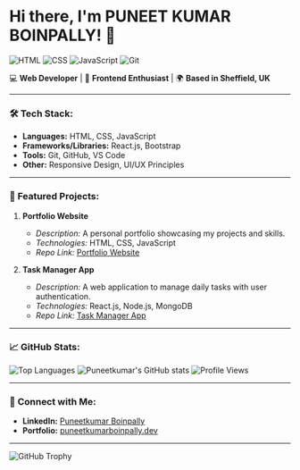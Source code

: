 # Hi there, I'm PUNEET KUMAR BOINPALLY! 👋
![HTML](https://img.shields.io/badge/Code-HTML-orange)
![CSS](https://img.shields.io/badge/Code-CSS-blue)
![JavaScript](https://img.shields.io/badge/Code-JavaScript-yellow)
![Git](https://img.shields.io/badge/Version%20Control-Git-red)

💻 **Web Developer** | 🎨 **Frontend Enthusiast** | 🌍 **Based in Sheffield, UK**

---

### 🛠️ **Tech Stack:**
- **Languages:** HTML, CSS, JavaScript
- **Frameworks/Libraries:** React.js, Bootstrap
- **Tools:** Git, GitHub, VS Code
- **Other:** Responsive Design, UI/UX Principles

---

### 📂 **Featured Projects:**
1. **Portfolio Website**
   - *Description:* A personal portfolio showcasing my projects and skills.
   - *Technologies:* HTML, CSS, JavaScript
   - *Repo Link:* [Portfolio Website](https://github.com/Puneetkumarboinpally/portfolio-website)

2. **Task Manager App**
   - *Description:* A web application to manage daily tasks with user authentication.
   - *Technologies:* React.js, Node.js, MongoDB
   - *Repo Link:* [Task Manager App](https://github.com/Puneetkumarboinpally/task-manager-app)

---

### 📈 **GitHub Stats:**
![Top Languages](https://github-readme-stats.vercel.app/api/top-langs/?username=Puneetkumarboinpally)
![Puneetkumar's GitHub stats](https://github-readme-stats.vercel.app/api?username=Puneetkumarboinpally&show_icons=true&theme=radical)
![Profile Views](https://komarev.com/ghpvc/?username=Puneetkumarboinpally&layout=compact&theme=radical)

---

### 🔗 **Connect with Me:**
- **LinkedIn:** [Puneetkumar Boinpally](https://www.linkedin.com/in/puneetkumarboinpally)
- **Portfolio:** [puneetkumarboinpally.dev](https://puneetkumarboinpally.dev)
  
---

![GitHub Trophy](https://github-profile-trophy.vercel.app/?username=your-username)

